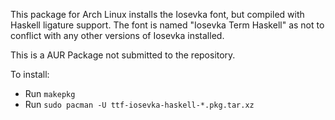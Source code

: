 This package for Arch Linux installs the Iosevka font, but compiled with
Haskell ligature support.  The font is named "Iosevka Term Haskell" as not
to conflict with any other versions of Iosevka installed.

This is a AUR Package not submitted to the repository.

To install:

* Run `makepkg`
* Run `sudo pacman -U ttf-iosevka-haskell-*.pkg.tar.xz`
